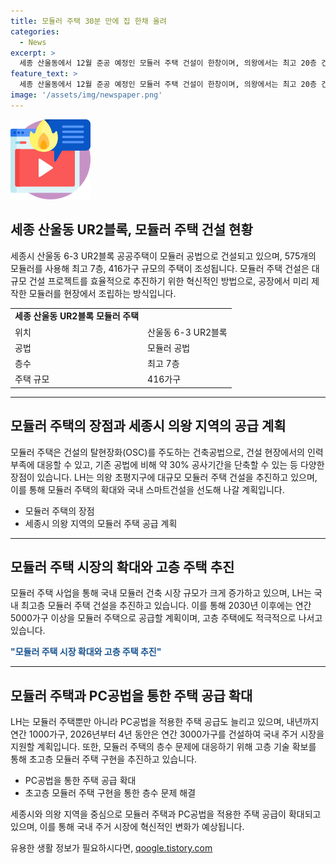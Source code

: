 ```yaml
---
title: 모듈러 주택 30분 만에 집 한채 올려
categories:
  - News
excerpt: >
  세종 산울동에서 12월 준공 예정인 모듈러 주택 건설이 한창이며, 의왕에서는 최고 20층 건설도 추진 중. LH는 모듈러 주택 확대를 통해 국내 스마트건설을 이끌겠다는 계획이며, 내년까지 연간 1000가구 이상, 2030년 이후에는 연간 5000가구 이상을 공급할 방침이다. 또한, PC 공법을 적용한 주택 공급도 늘릴 예정이며, 고층 모듈러 주택 구현에도 힘쓸 예정이라고 한다.
feature_text: >
  세종 산울동에서 12월 준공 예정인 모듈러 주택 건설이 한창이며, 의왕에서는 최고 20층 건설도 추진 중. LH는 모듈러 주택 확대를 통해 국내 스마트건설을 이끌겠다는 계획이며, 내년까지 연간 1000가구 이상, 2030년 이후에는 연간 5000가구 이상을 공급할 방침이다. 또한, PC 공법을 적용한 주택 공급도 늘릴 예정이며, 고층 모듈러 주택 구현에도 힘쓸 예정이라고 한다.
image: '/assets/img/newspaper.png'
---
```


<p><img src="/assets/img/news.png" alt="rentncar 속보" /></p>

<h2 data-ke-size="size26">세종 산울동 UR2블록, 모듈러 주택 건설 현황</h2>

<p data-ke-size="size16">세종시 산울동 6-3 UR2블록 공공주택이 모듈러 공법으로 건설되고 있으며, 575개의 모듈러를 사용해 최고 7층, 416가구 규모의 주택이 조성됩니다. 모듈러 주택 건설은 대규모 건설 프로젝트를 효율적으로 추진하기 위한 혁신적인 방법으로, 공장에서 미리 제작한 모듈러를 현장에서 조립하는 방식입니다.</p>

<table>
  <tr>
    <td style="text-align: center; height: 17px;"><b>세종 산울동 UR2블록 모듈러 주택</b></td>
  </tr>
  <tr>
    <td>위치</td>
    <td>산울동 6-3 UR2블록</td>
  </tr>
  <tr>
    <td>공법</td>
    <td>모듈러 공법</td>
  </tr>
  <tr>
    <td>층수</td>
    <td>최고 7층</td>
  </tr>
  <tr>
    <td>주택 규모</td>
    <td>416가구</td>
  </tr>
</table>

<hr>

<h2 data-ke-size="size26">모듈러 주택의 장점과 세종시 의왕 지역의 공급 계획</h2>

<p data-ke-size="size16">모듈러 주택은 건설의 탈현장화(OSC)를 주도하는 건축공법으로, 건설 현장에서의 인력 부족에 대응할 수 있고, 기존 공법에 비해 약 30% 공사기간을 단축할 수 있는 등 다양한 장점이 있습니다. LH는 의왕 초평지구에 대규모 모듈러 주택 건설을 추진하고 있으며, 이를 통해 모듈러 주택의 확대와 국내 스마트건설을 선도해 나갈 계획입니다.</p>

<ul>
  <li>모듈러 주택의 장점</li>
  <li>세종시 의왕 지역의 모듈러 주택 공급 계획</li>
</ul>

<hr>

<h2 data-ke-size="size26">모듈러 주택 시장의 확대와 고층 주택 추진</h2>

<p data-ke-size="size16">모듈러 주택 사업을 통해 국내 모듈러 건축 시장 규모가 크게 증가하고 있으며, LH는 국내 최고층 모듈러 주택 건설을 추진하고 있습니다. 이를 통해 2030년 이후에는 연간 5000가구 이상을 모듈러 주택으로 공급할 계획이며, 고층 주택에도 적극적으로 나서고 있습니다.</p>

<p><b><span style="color: #1a5490;">"모듈러 주택 시장 확대와 고층 주택 추진"</span></b></p>

<hr>

<h2 data-ke-size="size26">모듈러 주택과 PC공법을 통한 주택 공급 확대</h2>

<p data-ke-size="size16">LH는 모듈러 주택뿐만 아니라 PC공법을 적용한 주택 공급도 늘리고 있으며, 내년까지 연간 1000가구, 2026년부터 4년 동안은 연간 3000가구를 건설하여 국내 주거 시장을 지원할 계획입니다. 또한, 모듈러 주택의 층수 문제에 대응하기 위해 고층 기술 확보를 통해 초고층 모듈러 주택 구현을 추진하고 있습니다.</p>

<ul>
  <li>PC공법을 통한 주택 공급 확대</li>
  <li>초고층 모듈러 주택 구현을 통한 층수 문제 해결</li>
</ul>

<p data-ke-size="size16">세종시와 의왕 지역을 중심으로 모듈러 주택과 PC공법을 적용한 주택 공급이 확대되고 있으며, 이를 통해 국내 주거 시장에 혁신적인 변화가 예상됩니다.</p>
유용한 생활 정보가 필요하시다면, <a href="https://qoogle.tistory.com" rel="dofollow">qoogle.tistory.com</a>


